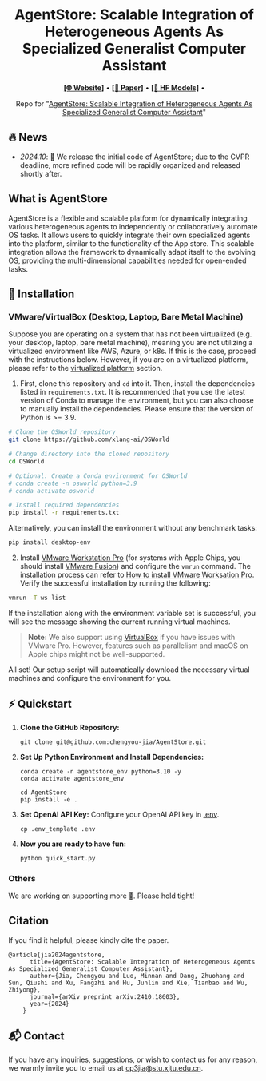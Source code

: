 <h1 align="center">
AgentStore: Scalable Integration of Heterogeneous Agents As Specialized Generalist Computer Assistant
</h1>

<p align="center">
  <a href="https://chengyou-jia.github.io/AgentStore-Home/"><b>[🌐 Website]</b></a> •
  <a href="https://arxiv.org/abs/2410.18603"><b>[📜 Paper]</b></a> •
  <a href="#"><b>[🤗 HF Models]</b></a> •  
</p>

<p align="center">
Repo for "<a href="https://arxiv.org/abs/2410.18603" target="_blank">AgentStore: Scalable Integration of Heterogeneous Agents As Specialized Generalist Computer Assistant</a>"
</p>


## 🔥 News

- _2024.10_: 🎉 We release the initial code of AgentStore; due to the CVPR deadline, more refined code will be rapidly organized and released shortly after.

## What is AgentStore

AgentStore is a flexible and scalable platform for dynamically integrating various heterogeneous agents to independently or collaboratively automate OS tasks. It allows users to quickly integrate their own specialized agents into the platform, similar to the functionality of the App store. This scalable integration allows the framework to dynamically adapt itself to the evolving OS, providing the multi-dimensional capabilities needed for open-ended tasks.

## 💾 Installation
### VMware/VirtualBox (Desktop, Laptop, Bare Metal Machine)
Suppose you are operating on a system that has not been virtualized (e.g. your desktop, laptop, bare metal machine), meaning you are not utilizing a virtualized environment like AWS, Azure, or k8s.
If this is the case, proceed with the instructions below. However, if you are on a virtualized platform, please refer to the [virtualized platform](https://github.com/xlang-ai/OSWorld?tab=readme-ov-file#virtualized-platform) section.

1. First, clone this repository and `cd` into it. Then, install the dependencies listed in `requirements.txt`. It is recommended that you use the latest version of Conda to manage the environment, but you can also choose to manually install the dependencies. Please ensure that the version of Python is >= 3.9.
```bash
# Clone the OSWorld repository
git clone https://github.com/xlang-ai/OSWorld

# Change directory into the cloned repository
cd OSWorld

# Optional: Create a Conda environment for OSWorld
# conda create -n osworld python=3.9
# conda activate osworld

# Install required dependencies
pip install -r requirements.txt
```

Alternatively, you can install the environment without any benchmark tasks:
```bash
pip install desktop-env
```

2. Install [VMware Workstation Pro](https://www.vmware.com/products/workstation-pro/workstation-pro-evaluation.html) (for systems with Apple Chips, you should install [VMware Fusion](https://support.broadcom.com/group/ecx/productdownloads?subfamily=VMware+Fusion)) and configure the `vmrun` command.  The installation process can refer to [How to install VMware Worksation Pro](desktop_env/providers/vmware/INSTALL_VMWARE.md). Verify the successful installation by running the following:
```bash
vmrun -T ws list
```
If the installation along with the environment variable set is successful, you will see the message showing the current running virtual machines.
> **Note:** We also support using [VirtualBox](https://www.virtualbox.org/) if you have issues with VMware Pro. However, features such as parallelism and macOS on Apple chips might not be well-supported.

All set! Our setup script will automatically download the necessary virtual machines and configure the environment for you.

## ⚡️ Quickstart

1. **Clone the GitHub Repository:**

   ```
   git clone git@github.com:chengyou-jia/AgentStore.git
   ```

2. **Set Up Python Environment and Install Dependencies:**

   ```
   conda create -n agentstore_env python=3.10 -y
   conda activate agentstore_env

   cd AgentStore
   pip install -e .
   ```

3. **Set OpenAI API Key:** Configure your OpenAI API key in [.env](.env).

   ```
   cp .env_template .env
   ```

4. **Now you are ready to have fun:**
   ```
   python quick_start.py
   ```

### Others
We are working on supporting more 👷. Please hold tight!

## Citation
If you find it helpful, please kindly cite the paper.
```
@article{jia2024agentstore,
      title={AgentStore: Scalable Integration of Heterogeneous Agents As Specialized Generalist Computer Assistant},
      author={Jia, Chengyou and Luo, Minnan and Dang, Zhuohang and Sun, Qiushi and Xu, Fangzhi and Hu, Junlin and Xie, Tianbao and Wu, Zhiyong},
      journal={arXiv preprint arXiv:2410.18603},
      year={2024}
    }
```

## 📬 Contact

If you have any inquiries, suggestions, or wish to contact us for any reason, we warmly invite you to email us at cp3jia@stu.xjtu.edu.cn.
